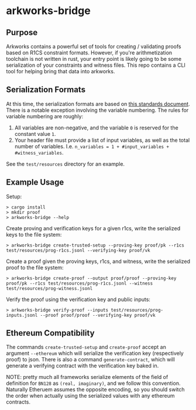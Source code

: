 # arkworks-bridge

## Purpose

Arkworks contains a powerful set of tools for creating / validating proofs based on R1CS constraint formats. However, if you're arithmetization toolchain is not written in rust, your entry point is likely going to be some serialization of your constraints and witness files. This repo contains a CLI tool for helping bring that data into arkworks.

## Serialization Formats

At this time, the serialization formats are based on [this standards document](https://docs.zkproof.org/pages/standards/accepted-workshop2/proposal--zk-interop-jr1cs.pdf). There is a notable exception involving the variable numbering. The rules for variable numbering are roughly:
1. All variables are non-negative, and the variable `0` is reserved for the constant value `1`.
2. Your header file must provide a list of input variables, as well as the total number of variables. I.e. `n_variables = 1 + #input_variables + #witness_variables`.

See the `test/resources` directory for an example.


## Example Usage

Setup:
```
> cargo install
> mkdir proof
> arkworks-bridge --help
```

Create proving and verification keys for a given r1cs, write the serialized keys to the file system:

```
> arkworks-bridge create-trusted-setup --proving-key proof/pk --r1cs test/resources/prog-r1cs.jsonl --verifying-key proof/vk                                 
```

Create a proof given the proving keys, r1cs, and witness, write the serialized proof to the file system:

```
> arkworks-bridge create-proof --output proof/proof --proving-key proof/pk --r1cs test/resources/prog-r1cs.jsonl --witness test/resources/prog-witness.jsonl
```

Verify the proof using the verification key and public inputs:

```
> arkworks-bridge verify-proof --inputs test/resources/prog-inputs.jsonl --proof proof/proof --verifying-key proof/vk                                       
```


## Ethereum Compatibility

The commands `create-trusted-setup` and `create-proof` accept an argument `--ethereum` which will serialize the verification key (respectively proof) to json. There is also a command `generate-contract`, which will generate a verifying contract with the verification key baked in.

NOTE: pretty much all frameworks serialize elements of the field of definition for `BN128` as `(real, imaginary)`, and we follow this convention. Naturally Etheruem assumes the opposite encoding, so you should switch the order when actually using the serialized values with any ethereum contracts.
